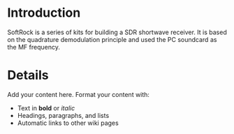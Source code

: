 # Introduction #

SoftRock is a series of kits for building a SDR shortwave receiver. It is based on the quadrature demodulation principle and used the PC soundcard as the MF frequency.


# Details #

Add your content here.  Format your content with:
  * Text in **bold** or _italic_
  * Headings, paragraphs, and lists
  * Automatic links to other wiki pages